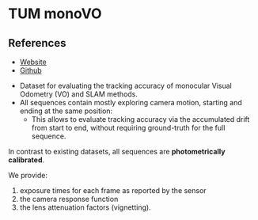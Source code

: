 # TUM monoVO

## References
* [Website](https://vision.in.tum.de/data/datasets/mono-dataset)
* [Github](https://github.com/tum-vision/mono_dataset_code)

- Dataset for evaluating the tracking accuracy of monocular Visual Odometry (VO) and SLAM methods.
- All sequences contain mostly exploring camera motion, starting and ending at the same position:
    - This allows to evaluate tracking accuracy via the accumulated drift from start to end, without requiring ground-truth for the full sequence.

In contrast to existing datasets, all sequences are **photometrically calibrated**.

We provide:
1. exposure times for each frame as reported by the sensor
2. the camera response function
3. the lens attenuation factors (vignetting).
